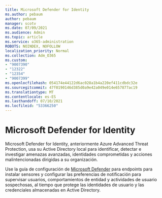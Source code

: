 ```yaml
---
title: Microsoft Defender for Identity
ms.author: pebaum
author: pebaum
manager: scotv
ms.date: 07/09/2021
ms.audience: Admin
ms.topic: article
ms.service: o365-administration
ROBOTS: NOINDEX, NOFOLLOW
localization_priority: Normal
ms.collection: Adm_O365
ms.custom:
- "9007390"
- "12322"
- "12354"
- "9007399"
ms.openlocfilehash: 054174e44122d6ac028a1b4a220ef411cdbdc32e
ms.sourcegitcommit: 47f0190146d385d0a9e42a049e014e657877ac19
ms.translationtype: MT
ms.contentlocale: es-ES
ms.lasthandoff: 07/10/2021
ms.locfileid: "53366250"
---
```

# <a name="microsoft-defender-for-identity"></a>Microsoft Defender for Identity

Microsoft Defender for Identity, anteriormente Azure Advanced Threat Protection, usa su Active Directory local para identificar, detectar e investigar amenazas avanzadas, identidades comprometidas y acciones malintencionadas dirigidas a su organización. 

Use la guía de configuración de [Microsoft Defender](https://admin.microsoft.com/adminportal/home#/modernonboarding/defenderatpsetup) para endpoints para instalar sensores y configurar las preferencias de notificación para supervisar usuarios, comportamientos de entidad y actividades de usuario sospechosas, al tiempo que protege las identidades de usuario y las credenciales almacenadas en Active Directory.

